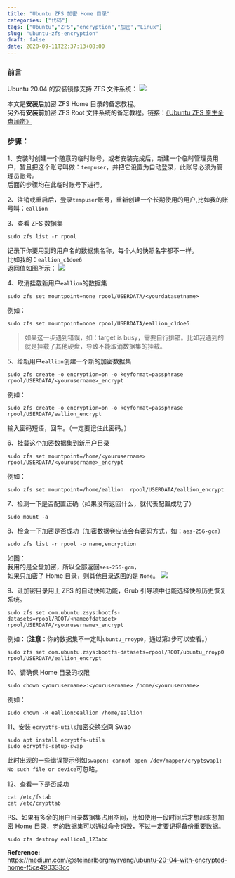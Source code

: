 ```yaml
---
title: "Ubuntu ZFS 加密 Home 目录"
categories: ["代码"]
tags: ["Ubuntu","ZFS","encryption","加密","Linux"]
slug: "ubuntu-zfs-encryption"
draft: false
date: 2020-09-11T22:37:13+08:00
---
```


### 前言

Ubuntu 20.04 的安装镜像支持 ZFS 文件系统：
![](https://images.eallion.com/images/2020/09/install.png)

本文是**安装后**加密 ZFS Home 目录的备忘教程。  
另外有**安装前**加密 ZFS Root 文件系统的备忘教程。链接：[《Ubuntu ZFS 原生全盘加密》](https://eallion.com/ubuntu-zfs-root-encryption)

### 步骤：

1、安装时创建一个随意的临时账号，或者安装完成后，新建一个临时管理员用户，暂且把这个账号叫做：`tempuser`，并把它设置为自动登录，此账号必须为管理员账号。  
后面的步骤均在此临时账号下进行。

2、注销或重启后，登录`tempuser`账号，重新创建一个长期使用的用户,比如我的账号叫：`eallion`

3、查看 ZFS 数据集
```
sudo zfs list -r rpool
```  
记录下你要用到的用户名的数据集名称，每个人的快照名字都不一样。  
比如我的：`eallion_c1doe6`  
返回值如图所示：
![](https://images.eallion.com/images/2020/09/rpoollist.png)

4、取消挂载新用户`eallion`的数据集
```
sudo zfs set mountpoint=none rpool/USERDATA/<yourdatasetname> 
```
例如：
```
sudo zfs set mountpoint=none rpool/USERDATA/eallion_c1doe6
```
> 如果这一步遇到错误，如：target is busy，需要自行排错。比如我遇到的就是挂载了其他硬盘，导致不能取消数据集的挂载。

5、给新用户`eallion`创建一个新的加密数据集
```
sudo zfs create -o encryption=on -o keyformat=passphrase rpool/USERDATA/<yourusername>_encrypt
```
例如：
```
sudo zfs create -o encryption=on -o keyformat=passphrase rpool/USERDATA/eallion_encrypt
```
输入密码短语，回车。（一定要记住此密码。）

6、挂载这个加密数据集到新用户目录
```
sudo zfs set mountpoint=/home/<yourusername>  rpool/USERDATA/<yourusername>_encrypt
```
例如：
```
sudo zfs set mountpoint=/home/eallion  rpool/USERDATA/eallion_encrypt
```

7、检测一下是否配置正确（如果没有返回什么，就代表配置成功了）
```
sudo mount -a
```

8、检查一下加密是否成功（加密数据卷应该会有密码方式，如：`aes-256-gcm`）
```
sudo zfs list -r rpool -o name,encryption
```
如图：  
我用的是全盘加密，所以全部返回`aes-256-gcm`，  
如果只加密了 Home 目录，则其他目录返回的是 `None`。
![](https://images.eallion.com/images/2020/09/encryption.png)

9、让加密目录用上 ZFS 的自动快照功能，Grub 引导项中也能选择快照历史恢复系统。
```
sudo zfs set com.ubuntu.zsys:bootfs-datasets=rpool/ROOT/<nameofdataset> rpool/USERDATA/<yourusername>_encrypt
```
例如：（**注意**：你的数据集不一定叫`ubuntu_rroyp0`，通过第`3`步可以查看。）
```
sudo zfs set com.ubuntu.zsys:bootfs-datasets=rpool/ROOT/ubuntu_rroyp0 rpool/USERDATA/eallion_encrypt
```

10、请确保 Home 目录的权限
```
sudo chown <yourusername>:<yourusername> /home/<yourusername>
```
例如：
```
sudo chown -R eallion:eallion /home/eallion
```

11、安装 `ecryptfs-utils`加密交换空间 Swap
```
sudo apt install ecryptfs-utils
sudo ecryptfs-setup-swap
```
此时出现的一些错误提示例如`swapon: cannot open /dev/mapper/cryptswap1: No such file or device`可忽略。

12、查看一下是否成功
```
cat /etc/fstab
cat /etc/crypttab
```

PS、如果有多余的用户目录数据集占用空间，比如使用一段时间后才想起来想加密 Home 目录，老的数据集可以通过命令销毁，不过一定要记得备份重要数据。
```
sudo zfs destroy eallion1_123abc
```
**Reference:**  
<https://medium.com/@steinarlbergmyrvang/ubuntu-20-04-with-encrypted-home-f5ce490333cc>